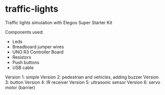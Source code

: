 # traffic-lights
Traffic lights simulation with Elegoo Super Starter Kit 

Components used:
- Leds
- Breadboard jumper wires
- UNO R3 Controller Board
- Resistors
- Push buttons
- USB cable

Version 1: simple
Version 2: pedestrian and vehicles, adding buzzer
Version 3: button
Version 4: IR receiver
Version 5: ultrasonic sensor
Version 6: servo motor (barrier)
